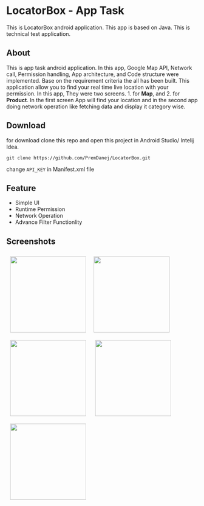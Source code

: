 # LocatorBox - App Task </h1>
<p>This is LocatorBox android application. This app is based on Java. This is technical test application.</p>

## About
<p>This is app task android application. In this app, Google Map API, Network call, Permission handling, App architecture, and Code structure were implemented. Base on the requirement criteria the all has been built. This application allow you to find your real time live location with your permission. In this app, They were two screens. 1. for <b>Map</b>, and 2. for <b>Product</b>. In the first screen App will find your location and in the second app doing network operation like fetching data and display it category wise. </p>

## Download

for download clone this repo and open this project in Android Studio/ Intelij Idea.

`git clone https://github.com/PremDanej/LocatorBox.git`

change `API_KEY` in Manifest.xml file

## Feature
- Simple UI
- Runtime Permission
- Network Operation
- Advance Filter Functionlity

## Screenshots

<img src="../MapTask/screenshot/image1.jpg" align="left" width="200"    hspace="10" vspace="10">
<img src="../MapTask/screenshot/image2.jpg" align="center" width="200" hspace="10" vspace="10">
<img src="../MapTask/screenshot/image3.jpg" align="center" width="200" hspace="10" vspace="10">
<img src="../MapTask/screenshot/image4.jpg" align="center" width="200" hspace="10" vspace="10">
<img src="../MapTask/screenshot/image5.jpg" align="center" width="200" hspace="10" vspace="10">
 